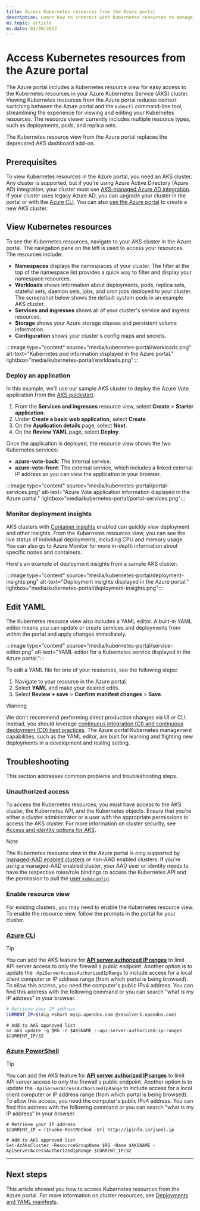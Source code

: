 ```yaml
---
title: Access Kubernetes resources from the Azure portal
description: Learn how to interact with Kubernetes resources to manage an Azure Kubernetes Service (AKS) cluster from the Azure portal.
ms.topic: article
ms.date: 03/30/2023
---
```


# Access Kubernetes resources from the Azure portal

The Azure portal includes a Kubernetes resource view for easy access to the Kubernetes resources in your Azure Kubernetes Service (AKS) cluster. Viewing Kubernetes resources from the Azure portal reduces context switching between the Azure portal and the `kubectl` command-line tool, streamlining the experience for viewing and editing your Kubernetes resources. The resource viewer currently includes multiple resource types, such as deployments, pods, and replica sets.

The Kubernetes resource view from the Azure portal replaces the deprecated AKS dashboard add-on.

## Prerequisites

To view Kubernetes resources in the Azure portal, you need an AKS cluster. Any cluster is supported, but if you're using Azure Active Directory (Azure AD) integration, your cluster must use [AKS-managed Azure AD integration][aks-managed-aad]. If your cluster uses legacy Azure AD, you can upgrade your cluster in the portal or with the [Azure CLI][cli-aad-upgrade]. You can also [use the Azure portal][aks-quickstart-portal] to create a new AKS cluster.

## View Kubernetes resources

To see the Kubernetes resources, navigate to your AKS cluster in the Azure portal. The navigation pane on the left is used to access your resources. The resources include:

- **Namespaces** displays the namespaces of your cluster. The filter at the top of the namespace list provides a quick way to filter and display your namespace resources.
- **Workloads** shows information about deployments, pods, replica sets, stateful sets, daemon sets, jobs, and cron jobs deployed to your cluster. The screenshot below shows the default system pods in an example AKS cluster.
- **Services and ingresses** shows all of your cluster's service and ingress resources.
- **Storage** shows your Azure storage classes and persistent volume information.
- **Configuration** shows your cluster's config maps and secrets.

:::image type="content" source="media/kubernetes-portal/workloads.png" alt-text="Kubernetes pod information displayed in the Azure portal." lightbox="media/kubernetes-portal/workloads.png":::

### Deploy an application

In this example, we'll use our sample AKS cluster to deploy the Azure Vote application from the [AKS quickstart][aks-quickstart-portal].

1. From the **Services and ingresses** resource view, select **Create** > **Starter application**.
2. Under **Create a basic web application**, select **Create**.
3. On the **Application details** page, select **Next**.
4. On the **Review YAML** page, select **Deploy**.

Once the application is deployed, the resource view shows the two Kubernetes services:

- **azure-vote-back**: The internal service.
- **azure-vote-front**: The external service, which includes a linked external IP address so you can view the application in your browser.

:::image type="content" source="media/kubernetes-portal/portal-services.png" alt-text="Azure Vote application information displayed in the Azure portal." lightbox="media/kubernetes-portal/portal-services.png":::

### Monitor deployment insights

AKS clusters with [Container insights][enable-monitor] enabled can quickly view deployment and other insights. From the Kubernetes resources view, you can see the live status of individual deployments, including CPU and memory usage. You can also go to Azure Monitor for more in-depth information about specific nodes and containers.

Here's an example of deployment insights from a sample AKS cluster:

:::image type="content" source="media/kubernetes-portal/deployment-insights.png" alt-text="Deployment insights displayed in the Azure portal." lightbox="media/kubernetes-portal/deployment-insights.png":::

## Edit YAML

The Kubernetes resource view also includes a YAML editor. A built-in YAML editor means you can update or create services and deployments from within the portal and apply changes immediately.

:::image type="content" source="media/kubernetes-portal/service-editor.png" alt-text="YAML editor for a Kubernetes service displayed in the Azure portal.":::

To edit a YAML file for one of your resources, see the following steps:

1. Navigate to your resource in the Azure portal.
2. Select **YAML** and make your desired edits.
3. Select **Review + save** > **Confirm manifest changes** > **Save**.

>[!WARNING]
> We don't recommend performing direct production changes via UI or CLI. Instead, you should leverage [continuous integration (CI) and continuous deployment (CD) best practices](kubernetes-action.md). The Azure portal Kubernetes management capabilities, such as the YAML editor, are built for learning and flighting new deployments in a development and testing setting.

## Troubleshooting

This section addresses common problems and troubleshooting steps.

### Unauthorized access

To access the Kubernetes resources, you must have access to the AKS cluster, the Kubernetes API, and the Kubernetes objects. Ensure that you're either a cluster administrator or a user with the appropriate permissions to access the AKS cluster. For more information on cluster security, see [Access and identity options for AKS][concepts-identity].

>[!NOTE]
> The Kubernetes resource view in the Azure portal is only supported by [managed-AAD enabled clusters](managed-azure-ad.md) or non-AAD enabled clusters. If you're using a managed-AAD enabled cluster, your AAD user or identity needs to have the respective roles/role bindings to access the Kubernetes API and the permission to pull the [user `kubeconfig`](control-kubeconfig-access.md).

### Enable resource view

For existing clusters, you may need to enable the Kubernetes resource view. To enable the resource view, follow the prompts in the portal for your cluster.

### [Azure CLI](#tab/azure-cli)

> [!TIP]
> You can add the AKS feature for [**API server authorized IP ranges**](api-server-authorized-ip-ranges.md) to limit API server access to only the firewall's public endpoint. Another option is to update the `-ApiServerAccessAuthorizedIpRange` to include access for a local client computer or IP address range (from which portal is being browsed). To allow this access, you need the computer's public IPv4 address. You can find this address with the following command or you can search "what is my IP address" in your browser.

```bash
# Retrieve your IP address
CURRENT_IP=$(dig +short myip.opendns.com @resolver1.opendns.com)
```

```azurecli
# Add to AKS approved list
az aks update -g $RG -n $AKSNAME --api-server-authorized-ip-ranges $CURRENT_IP/32
```

### [Azure PowerShell](#tab/azure-powershell) 

> [!TIP]
> You can add the AKS feature for [**API server authorized IP ranges**](api-server-authorized-ip-ranges.md) to limit API server access to only the firewall's public endpoint. Another option is to update the `-ApiServerAccessAuthorizedIpRange` to include access for a local client computer or IP address range (from which portal is being browsed). To allow this access, you need the computer's public IPv4 address. You can find this address with the following command or you can search "what is my IP address" in your browser.

```azurepowershell
# Retrieve your IP address
$CURRENT_IP = (Invoke-RestMethod -Uri http://ipinfo.io/json).ip

# Add to AKS approved list
Set-AzAksCluster -ResourceGroupName $RG -Name $AKSNAME -ApiServerAccessAuthorizedIpRange $CURRENT_IP/32
```

---

## Next steps

This article showed you how to access Kubernetes resources from the Azure portal. For more information on cluster resources, see [Deployments and YAML manifests][deployments].

<!-- LINKS - internal -->
[concepts-identity]: concepts-identity.md
[aks-quickstart-portal]: ./learn/quick-kubernetes-deploy-portal.md
[deployments]: concepts-clusters-workloads.md#deployments-and-yaml-manifests
[aks-managed-aad]: managed-azure-ad.md
[cli-aad-upgrade]: managed-azure-ad.md#upgrade-a-legacy-azure-ad-cluster-to-aks-managed-azure-ad-integration
[enable-monitor]: ../azure-monitor/containers/container-insights-enable-existing-clusters.md
